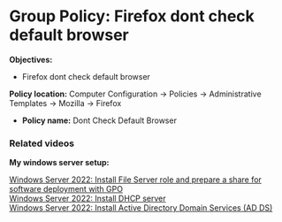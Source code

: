 # Group Policy: Firefox dont check default browser

<b>Objectives:</b>

* Firefox dont check default browser

<b>Policy location:</b> Computer Configuration -> Policies -> Administrative Templates -> Mozilla -> Firefox

* <b>Policy name:</b> Dont Check Default Browser

### Related videos

<b>My windows server setup:</b> <br />

[Windows Server 2022: Install File Server role and prepare a share for software deployment with GPO](https://youtu.be/jEWSdC2qwyA) <br />
[Windows Server 2022: Install DHCP server](https://youtu.be/8n0MD9stQis) <br />
[Windows Server 2022: Install Active Directory Domain Services (AD DS)](https://youtu.be/1cYewbW3Tl0) <br />